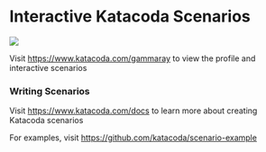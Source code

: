 # Interactive Katacoda Scenarios

[![](http://shields.katacoda.com/katacoda/gammaray/count.svg)](https://www.katacoda.com/gammaray "Get your profile on Katacoda.com")

Visit https://www.katacoda.com/gammaray to view the profile and interactive scenarios

### Writing Scenarios
Visit https://www.katacoda.com/docs to learn more about creating Katacoda scenarios

For examples, visit https://github.com/katacoda/scenario-example
